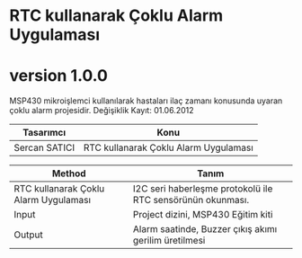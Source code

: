 # RTC kullanarak Çoklu Alarm Uygulaması

# version 1.0.0
MSP430 mikroişlemci kullanılarak hastaları ilaç zamanı konusunda uyaran çoklu alarm projesidir. Değişiklik Kayıt: 01.06.2012

Tasarımcı | Konu  |
---| --- |
Sercan SATICI | RTC kullanarak Çoklu Alarm Uygulaması |


Method | Tanım  |
---| --- |
RTC kullanarak Çoklu Alarm Uygulaması | I2C seri haberleşme protokolü ile RTC sensörünün okunması. |
Input |  Project dizini, MSP430 Eğitim kiti |
Output | Alarm saatinde, Buzzer çıkış akımı gerilim üretilmesi |
